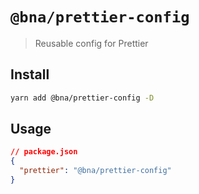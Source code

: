 # `@bna/prettier-config`
> Reusable config for Prettier

## Install
```sh
yarn add @bna/prettier-config -D
```

## Usage

```json
// package.json
{
  "prettier": "@bna/prettier-config"
}
```

